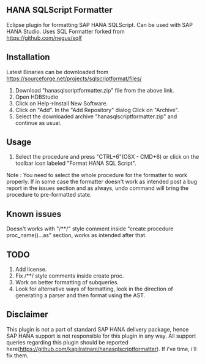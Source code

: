 HANA SQLScript Formatter
----------------------

Eclipse plugin for formatting SAP HANA SQLScript. Can be used with SAP HANA Studio.
Uses SQL Formatter forked from https://github.com/negus/sqlf

Installation
------------

Latest Binaries can be downloaded from https://sourceforge.net/projects/sqlscriptformat/files/

1. Download "hanasqlscriptformatter.zip" file from the above link.
2. Open HDBStudio 
3. Click on Help->Install New Software.
4. Click on "Add". In the "Add Repository" dialog Click on "Archive".
5. Select the downloaded archive "hanasqlscriptformatter.zip" and continue as usual.
 
Usage
-----
1. Select the procedure and press "CTRL+6"(OSX - CMD+6) or click on the toolbar icon labeled "Format HANA SQL Script".

Note : You need to select the whole procedure for the formatter to work properly. If in some case the formatter doesn't work as intended post a bug report in the issues section and as always, undo command will bring the procedure to pre-formatted state.

Known issues
------------
Doesn't works with "/**/" style comment inside "create procedure proc_name(<args>)...as" section, works as intended after that.

TODO
----
1. Add license.
2. Fix /**/ style comments inside create proc.
3. Work on better formatting of subqueries.
4. Look for alternative ways of formatting, look in the direction of generating a parser and then format using the AST.

Disclaimer
--------------
This plugin is not a part of standard SAP HANA delivery package, hence SAP HANA support is not responsible for this plugin in any way. All support queries regarding this plugin should be reported here(https://github.com/kapilratnani/hanasqlscriptformatter). If i've time, i'll fix them.
